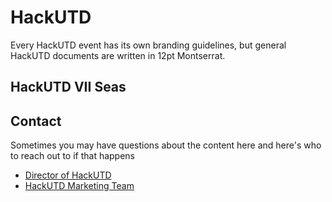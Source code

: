 # HackUTD
Every HackUTD event has its own branding guidelines, but general HackUTD documents are written in 12pt Montserrat.

## HackUTD VII Seas

## Contact
Sometimes you may have questions about the content here and here's who to reach out to if that happens

 - [Director of HackUTD](mailto:comet.acm@gmail.com)
 - [HackUTD Marketing Team](mailto:comet.acm@gmail.com)

